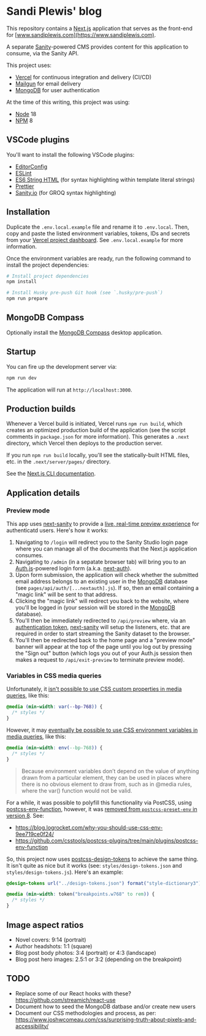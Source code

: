 # Sandi Plewis' blog

This repository contains a [Next.js](https://nextjs.org) application that serves as the front-end for [www.sandiplewis.com](https://www.sandiplewis.com).

A separate [Sanity](https://www.sanity.io)-powered CMS provides content for this application to consume, via the Sanity API.

This project uses:

- [Vercel](https://vercel.com) for continuous integration and delivery (CI/CD)
- [Mailgun](https://www.mailgun.com/) for email delivery
- [MongoDB](https://www.mongodb.com/atlas/database) for user authentication

At the time of this writing, this project was using:

- [Node](https://nodejs.org/) 18
- [NPM](https://www.npmjs.com/) 8

## VSCode plugins

You'll want to install the following VSCode plugins:

- [EditorConfig](https://marketplace.visualstudio.com/items?itemName=EditorConfig.EditorConfig)
- [ESLint](https://marketplace.visualstudio.com/items?itemName=dbaeumer.vscode-eslint)
- [ES6 String HTML](https://marketplace.visualstudio.com/items?itemName=Tobermory.es6-string-html) (for syntax highlighting within template literal strings)
- [Prettier](https://marketplace.visualstudio.com/items?itemName=esbenp.prettier-vscode)
- [Sanity.io](https://marketplace.visualstudio.com/items?itemName=sanity-io.vscode-sanity) (for GROQ syntax highlighting)

## Installation

Duplicate the `.env.local.example` file and rename it to `.env.local`. Then, copy and paste the listed environment variables, tokens, IDs and secrets from your [Vercel project dashboard](https://vercel.com). See `.env.local.example` for more information.

Once the environment variables are ready, run the following command to install the project dependencies:

```bash
# Install project dependencies
npm install

# Install Husky pre-push Git hook (see `.husky/pre-push`)
npm run prepare
```

## MongoDB Compass

Optionally install the [MongoDB Compass](https://www.mongodb.com/products/compass) desktop application.

## Startup

You can fire up the development server via:

```bash
npm run dev
```

The application will run at `http://localhost:3000`.

## Production builds

Whenever a Vercel build is initiated, Vercel runs `npm run build`, which creates an optimized production build of the application (see the script comments in `package.json` for more information). This generates a `.next` directory, which Vercel then deploys to the production server.

If you run `npm run build` locally, you'll see the statically-built HTML files, etc. in the `.next/server/pages/` directory.

See the [Next.js CLI documentation](https://nextjs.org/docs/api-reference/cli).

## Application details

### Preview mode

This app uses [next-sanity](https://github.com/sanity-io/next-sanity) to provide a [live, real-time preview experience](https://github.com/sanity-io/next-sanity#custom-token-auth) for authenticatd users. Here's how it works:

1. Navigating to `/login` will redirect you to the Sanity Studio login page where you can manage all of the documents that the Next.js application consumes.
2. Navigating to `/admin` (in a sepatate browser tab) will bring you to an [Auth.js](https://authjs.dev/)-powered login form (a.k.a. [next-auth](https://github.com/nextauthjs/next-auth)).
3. Upon form submission, the application will check whether the submitted email address belongs to an existing user in the [MongoDB](https://www.mongodb.com/atlas/database) database (see `pages/api/auth/[...nextauth].js`). If so, then an email containing a "magic link" will be sent to that address.
4. Clicking the "magic link" will redirect you back to the website, where you'll be logged in (your session will be stored in the [MongoDB](https://www.mongodb.com/atlas/database) database).
5. You'll then be immediately redirected to `/api/preview` where, via an [authentication token](https://github.com/sanity-io/next-sanity#custom-token-auth), [next-sanity](https://github.com/sanity-io/next-sanity) will setup the listeners, etc. that are required in order to start streaming the Sanity dataset to the browser.
6. You'll then be redirected back to the home page and a "preview mode" banner will appear at the top of the page until you log out by pressing the "Sign out" button (which logs you out of your Auth.js session then makes a request to `/api/exit-preview` to terminate preview mode).

### Variables in CSS media queries

Unfortunately, it [isn't possible to use CSS custom properties in media queries](https://bholmes.dev/blog/alternative-to-css-variable-media-queries/), like this:

```css
@media (min-width: var(--bp-768)) {
  /* styles */
}
```

However, it may [eventually be possible to use CSS environment variables in media queries](https://drafts.csswg.org/css-env-1/), like this:

```css
@media (min-width: env(--bp-768)) {
  /* styles */
}
```

> Because environment variables don’t depend on the value of anything drawn from a particular
> element, they can be used in places where there is no obvious element to draw from, such as
> in @media rules, where the var() function would not be valid.

For a while, it was possible to polyfill this functionality via PostCSS, using [postcss-env-function](https://github.com/csstools/postcss-plugins/tree/main/plugins/postcss-env-function),
however, it was [removed from `postcss-preset-env` in version 8](https://github.com/csstools/postcss-plugins/wiki/PostCSS-Preset-Env-8). See:

- https://blog.logrocket.com/why-you-should-use-css-env-9ee719ce0f24/
- https://github.com/csstools/postcss-plugins/tree/main/plugins/postcss-env-function

So, this project now uses [postcss-design-tokens](https://github.com/csstools/postcss-plugins/tree/postcss-preset-env--v8/plugins/postcss-design-tokens) to achieve the same thing. It isn't quite as nice
but it works (see: `styles/design-tokens.json` and `styles/design-tokens.js`). Here's an example:

```css
@design-tokens url("../design-tokens.json") format("style-dictionary3");

@media (min-width: token("breakpoints.w768" to rem)) {
  /* styles */
}
```

## Image aspect ratios

- Novel covers: 9:14 (portrait)
- Author headshots: 1:1 (square)
- Blog post body photos: 3:4 (portrait) or 4:3 (landscape)
- Blog post hero images: 2.5:1 or 3:2 (depending on the breakpoint)

## TODO

- Replace some of our React hooks with these? https://github.com/streamich/react-use
- Document how to seed the MongoDB datbase and/or create new users
- Document our CSS methodologies and process, as per: https://www.joshwcomeau.com/css/surprising-truth-about-pixels-and-accessibility/
